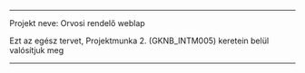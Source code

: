 -----------------------------------------------------------------------------------

Projekt neve: Orvosi rendelő weblap

Ezt az egész tervet, Projektmunka 2. (GKNB_INTM005) keretein belül valósítjuk meg

-----------------------------------------------------------------------------------
